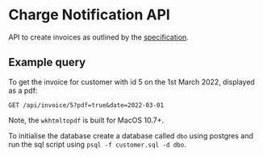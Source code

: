 # Charge Notification API

API to create invoices as outlined by the [specification](./spec.md).

## Example query

To get the invoice for customer with id 5 on the 1st March 2022, displayed as a pdf:

```
GET /api/invoice/5?pdf=true&date=2022-03-01
```

Note, the `wkhtmltopdf` is built for MacOS 10.7+.

To initialise the database create a database called `dbo` using postgres and run the sql script using `psql -f customer.sql -d dbo`.
